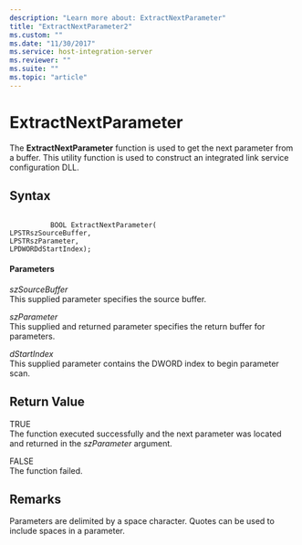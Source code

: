 ```yaml
---
description: "Learn more about: ExtractNextParameter"
title: "ExtractNextParameter2"
ms.custom: ""
ms.date: "11/30/2017"
ms.service: host-integration-server
ms.reviewer: ""
ms.suite: ""
ms.topic: "article"
---
```

# ExtractNextParameter
The **ExtractNextParameter** function is used to get the next parameter from a buffer. This utility function is used to construct an integrated link service configuration DLL.  
  
## Syntax  
  
```  
  
          BOOL ExtractNextParameter(   
LPSTRszSourceBuffer,  
LPSTRszParameter,  
LPDWORDdStartIndex);  
```  
  
#### Parameters  
 *szSourceBuffer*  
 This supplied parameter specifies the source buffer.  
  
 *szParameter*  
 This supplied and returned parameter specifies the return buffer for parameters.  
  
 *dStartIndex*  
 This supplied parameter contains the DWORD index to begin parameter scan.  
  
## Return Value  
 TRUE  
 The function executed successfully and the next parameter was located and returned in the *szParameter* argument.  
  
 FALSE  
 The function failed.  
  
## Remarks  
 Parameters are delimited by a space character. Quotes can be used to include spaces in a parameter.
